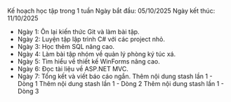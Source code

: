 Kế hoạch học tập trong 1 tuần
Ngày bắt đầu: 05/10/2025
Ngày kết thúc: 11/10/2025
- Ngày 1: Ôn lại kiến thức Git và làm bài tập.
- Ngày 2: Luyện tập lập trình C# với các project nhỏ.
- Ngày 3: Học thêm SQL nâng cao.
- Ngày 4: Làm bài tập nhóm về quản lý phòng ký túc xá.
- Ngày 5: Tìm hiểu về thiết kế WinForms nâng cao.
- Ngày 6: Đọc tài liệu về ASP.NET MVC.
- Ngày 7: Tổng kết và viết báo cáo ngắn.
Thêm nội dung stash lần 1 - Dòng 1
Thêm nội dung stash lần 1 - Dòng 2
Thêm nội dung stash lần 1 - Dòng 3
